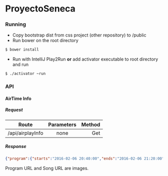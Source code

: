 # ProyectoSeneca

### Running

+ Copy bootstrap dist from css project (other repository) to /public
+ Run bower on the root directory
```sh
$ bower install
```
+ Run with IntelliJ Play2Run __or__ add activator executable to root directory and run
```sh
$ ./activator ~run
```

### API

#### AirTime Info

##### Request

| Route            | Parameters    | Method  |
| -------------    |:-------------:| -----:  |
| /api/airplayInfo | none          | Get     |

##### Response
```json
{"program":{"starts":"2016-02-06 20:40:00","ends":"2016-02-06 21:20:00","name":"Nuevo Programa","url":"http://www.codeproject.com/KB/GDI-plus/ImageProcessing2/img.jpg"},"song":{"name":"Media Veronica","author":"Andres Calamaro","url":"http://img2-ak.lst.fm/i/u/300x300/3a27fbec00c84fe68c2197df62e32e19.png"}}
```

Program URL and Song URL are images.